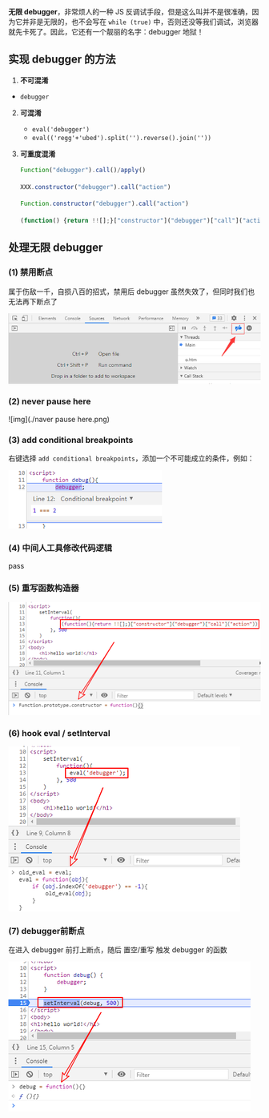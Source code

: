 **无限 debugger**，非常烦人的一种 JS 反调试手段，但是这么叫并不是很准确，因为它并非是无限的，也不会写在 `while (true)` 中，否则还没等我们调试，浏览器就先卡死了。因此，它还有一个靓丽的名字：debugger 地狱！



## 实现 debugger 的方法

1. **不可混淆**
   
- `debugger`
  
2. **可混淆**
   - `eval('debugger')`
   - `eval(('regg'+'ubed').split('').reverse().join(''))`

3. **可重度混淆**

   ```javascript
   Function("debugger").call()/apply()
   
   XXX.constructor("debugger").call("action")
   
   Function.constructor("debugger").call("action")
   
   (function() {return !![];}["constructor"]("debugger")["call"]("action"))
   ```



## 处理无限 debugger

### (1) 禁用断点

属于伤敌一千，自损八百的招式，禁用后 debugger 虽然失效了，但同时我们也无法再下断点了

![img](./禁用断点.png)



### (2) never pause here

![img](./naver pause here.png)



### (3) add conditional breakpoints

右键选择 `add conditional breakpoints`，添加一个不可能成立的条件，例如：

![img](./条件断点.png)



### (4) 中间人工具修改代码逻辑

pass




### (5) 重写函数构造器

![img](./重写函数构造器.png)



### (6) hook eval / setInterval

![img](./hook_eval.png)



### (7) debugger前断点

在进入 debugger 前打上断点，随后 置空/重写 触发 debugger 的函数

![img](./before_debugger.png)






























